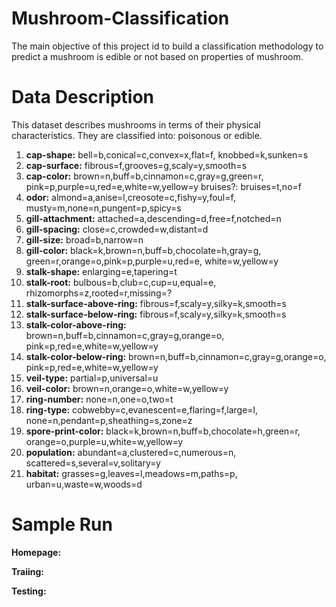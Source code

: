 # Mushroom-Classification

The main objective  of  this project id to build a classification methodology to predict a mushroom is edible or not based on properties of mushroom.

# Data Description

This dataset describes mushrooms in terms of their physical characteristics. They are classified into: poisonous or edible.

1. **cap-shape:** bell=b,conical=c,convex=x,flat=f, knobbed=k,sunken=s
2. **cap-surface:** fibrous=f,grooves=g,scaly=y,smooth=s
3. **cap-color:** brown=n,buff=b,cinnamon=c,gray=g,green=r, pink=p,purple=u,red=e,white=w,yellow=y bruises?: bruises=t,no=f
4. **odor:** almond=a,anise=l,creosote=c,fishy=y,foul=f, musty=m,none=n,pungent=p,spicy=s
5. **gill-attachment:** attached=a,descending=d,free=f,notched=n
6. **gill-spacing:** close=c,crowded=w,distant=d
7. **gill-size:** broad=b,narrow=n
8. **gill-color:** black=k,brown=n,buff=b,chocolate=h,gray=g, green=r,orange=o,pink=p,purple=u,red=e, white=w,yellow=y
9. **stalk-shape:** enlarging=e,tapering=t
10. **stalk-root:** bulbous=b,club=c,cup=u,equal=e, rhizomorphs=z,rooted=r,missing=?
11. **stalk-surface-above-ring:** fibrous=f,scaly=y,silky=k,smooth=s
12. **stalk-surface-below-ring:** fibrous=f,scaly=y,silky=k,smooth=s
13. **stalk-color-above-ring:** brown=n,buff=b,cinnamon=c,gray=g,orange=o, pink=p,red=e,white=w,yellow=y
14. **stalk-color-below-ring:** brown=n,buff=b,cinnamon=c,gray=g,orange=o, pink=p,red=e,white=w,yellow=y
15. **veil-type:** partial=p,universal=u
16. **veil-color:** brown=n,orange=o,white=w,yellow=y
17. **ring-number:** none=n,one=o,two=t
18. **ring-type:** cobwebby=c,evanescent=e,flaring=f,large=l, none=n,pendant=p,sheathing=s,zone=z
19. **spore-print-color:** black=k,brown=n,buff=b,chocolate=h,green=r, orange=o,purple=u,white=w,yellow=y
20. **population:** abundant=a,clustered=c,numerous=n, scattered=s,several=v,solitary=y
21. **habitat:** grasses=g,leaves=l,meadows=m,paths=p, urban=u,waste=w,woods=d

# Sample Run

**Homepage:**


**Traiing:**


**Testing:**